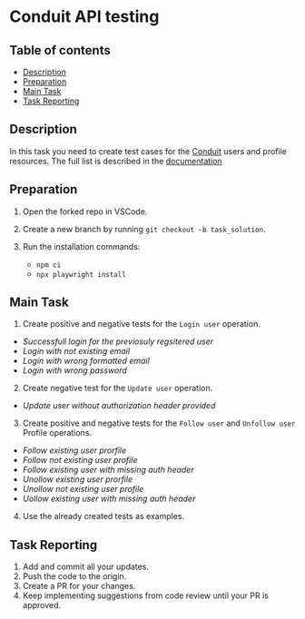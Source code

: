 # Conduit API testing

## Table of contents

- [Description](#description)
- [Preparation](#preparation)
- [Main Task](#main-task)
- [Task Reporting](#task-reporting)

## Description

In this task you need to create test cases for the [Conduit](https://conduit.mate.academy/) users and profile resources. The full list is described in the [documentation](https://documenter.getpostman.com/view/22790481/2sB2j1iY5B)

## Preparation

1. Open the forked repo in VSCode.
2. Create a new branch by running `git checkout -b task_solution`.
3. Run the installation commands:

    - `npm ci`
    - `npx playwright install`


## Main Task

1. Create positive and negative tests for the `Login user` operation. 
- *Successfull login for the previosuly regsitered user*
- *Login with not existing email*
- *Login with wrong formatted email*
- *Login with wrong password*
2. Create negative test for the `Update user` operation.
- *Update user without authorization header provided*
3. Сreate positive and negative tests for the `Follow user` and `Unfollow user` Profile operations. 
- *Follow existing user prorfile*
- *Follow not existing user profile*
- *Follow existing user with missing auth header*
- *Unollow existing user prorfile*
- *Unollow not existing user profile*
- *Uollow existing user with missing auth header*
4. Use the already created tests as examples.

## Task Reporting

1. Add and commit all your updates.
2. Push the code to the origin.
3. Create a PR for your changes.
4. Keep implementing suggestions from code review until your PR is approved.
